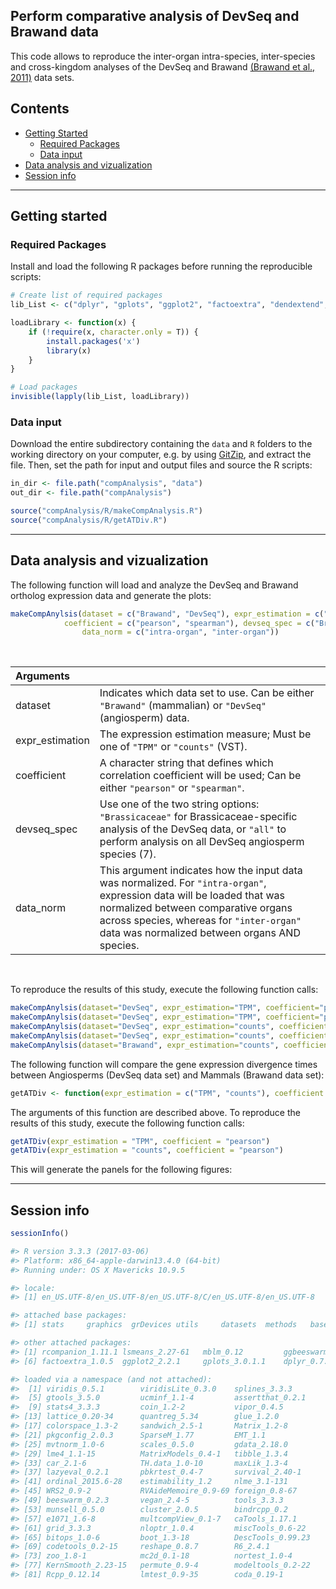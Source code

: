 
## Perform comparative analysis of DevSeq and Brawand data

This code allows to reproduce the inter-organ intra-species, inter-species and cross-kingdom analyses of the DevSeq and Brawand [(Brawand et al., 2011)](https://pubmed.ncbi.nlm.nih.gov/22012392/) data sets. 


## Contents

* [Getting Started](#getting-started)
  * [Required Packages](#required-packages)
  * [Data input](#data-input)
* [Data analysis and vizualization](#data-analysis-and-vizualization)
* [Session info](#session-info)

---
## Getting started


### Required Packages
Install and load the following R packages before running the reproducible scripts:

```R
# Create list of required packages
lib_List <- c("dplyr", "gplots", "ggplot2", "factoextra", "dendextend", "ggbeeswarm", "mblm", "lsmeans", "rcompanion")

loadLibrary <- function(x) { 
    if (!require(x, character.only = T)) {
        install.packages('x')
        library(x)
    }
}

# Load packages
invisible(lapply(lib_List, loadLibrary))

```

### Data input
Download the entire subdirectory containing the `data` and `R` folders to the working directory on your computer, e.g. by using [GitZip](http://kinolien.github.io/gitzip/), and extract the file. Then, set the path for input and output files and source the R scripts: 

```R
in_dir <- file.path("compAnalysis", "data")
out_dir <- file.path("compAnalysis")

source("compAnalysis/R/makeCompAnalysis.R")
source("compAnalysis/R/getATDiv.R")

```
---
## Data analysis and vizualization

The following function will load and analyze the DevSeq and Brawand ortholog expression data and generate the plots: 

```R
makeCompAnylsis(dataset = c("Brawand", "DevSeq"), expr_estimation = c("TPM", "counts"), 
	        coefficient = c("pearson", "spearman"), devseq_spec = c("Brassicaceae", "all"), 
                data_norm = c("intra-organ", "inter-organ"))

```
</br>

| Arguments  |  |
| :---  | :---  |
| dataset  | Indicates which data set to use. Can be either `"Brawand"` (mammalian) or `"DevSeq"` (angiosperm) data. |
| expr_estimation  | The expression estimation measure; Must be one of `"TPM"` or `"counts"` (VST). |
| coefficient  | A character string that defines which correlation coefficient will be used; Can be either `"pearson"` or `"spearman"`. |
| devseq_spec  | Use one of the two string options: `"Brassicaceae"` for Brassicaceae-specific analysis of the DevSeq data, or `"all"` to perform analysis on all DevSeq angiosperm species (7). |
| data_norm  | This argument indicates how the input data was normalized. For `"intra-organ"`, expression data will be loaded that was normalized between comparative organs across species, whereas for `"inter-organ"` data was normalized between organs AND species. |

</br>

To reproduce the results of this study, execute the following function calls:

```R
makeCompAnylsis(dataset="DevSeq", expr_estimation="TPM", coefficient="pearson", spec="Brassicaeae", data_norm="inter-organ")
makeCompAnylsis(dataset="DevSeq", expr_estimation="TPM", coefficient="pearson", spec="all", data_norm="inter-organ")
makeCompAnylsis(dataset="DevSeq", expr_estimation="counts", coefficient="pearson", spec="Brassicaeae", data_norm="inter-organ")
makeCompAnylsis(dataset="DevSeq", expr_estimation="counts", coefficient="pearson", spec="all", data_norm="inter-organ")
makeCompAnylsis(dataset="Brawand", expr_estimation="counts", coefficient="pearson", data_norm="inter-organ")

```
The following function will compare the gene expression divergence times between Angiosperms (DevSeq data set) and Mammals (Brawand data set): 

```R
getATDiv <- function(expr_estimation = c("TPM", "counts"), coefficient = c("pearson", "spearman"))

```

The arguments of this function are described above. To reproduce the results of this study, execute the following function calls:

```R
getATDiv(expr_estimation = "TPM", coefficient = "pearson")
getATDiv(expr_estimation = "counts", coefficient = "pearson")

```
This will generate the panels for the following figures:


---
## Session info

```R
sessionInfo()
```

```R
#> R version 3.3.3 (2017-03-06)
#> Platform: x86_64-apple-darwin13.4.0 (64-bit)
#> Running under: OS X Mavericks 10.9.5

#> locale:
#> [1] en_US.UTF-8/en_US.UTF-8/en_US.UTF-8/C/en_US.UTF-8/en_US.UTF-8

#> attached base packages:
#> [1] stats     graphics  grDevices utils     datasets  methods   base

#> other attached packages:
#> [1] rcompanion_1.11.1 lsmeans_2.27-61   mblm_0.12         ggbeeswarm_0.6.0  dendextend_1.12.0
#> [6] factoextra_1.0.5  ggplot2_2.2.1     gplots_3.0.1.1    dplyr_0.7.4            

#> loaded via a namespace (and not attached):
#>  [1] viridis_0.5.1        viridisLite_0.3.0    splines_3.3.3        BSDA_1.2.0          
#>  [5] gtools_3.5.0         ucminf_1.1-4         assertthat_0.2.1     expm_0.999-2        
#>  [9] stats4_3.3.3         coin_1.2-2           vipor_0.4.5          ggrepel_0.7.0       
#> [13] lattice_0.20-34      quantreg_5.34        glue_1.2.0           minqa_1.2.4         
#> [17] colorspace_1.3-2     sandwich_2.5-1       Matrix_1.2-8         plyr_1.8.4          
#> [21] pkgconfig_2.0.3      SparseM_1.77         EMT_1.1              xtable_1.8-4        
#> [25] mvtnorm_1.0-6        scales_0.5.0         gdata_2.18.0         manipulate_1.0.1    
#> [29] lme4_1.1-15          MatrixModels_0.4-1   tibble_1.3.4         mgcv_1.8-17         
#> [33] car_2.1-6            TH.data_1.0-10       maxLik_1.3-4         nnet_7.3-12         
#> [37] lazyeval_0.2.1       pbkrtest_0.4-7       survival_2.40-1      magrittr_1.5        
#> [41] ordinal_2015.6-28    estimability_1.2     nlme_3.1-131         MASS_7.3-45         
#> [45] WRS2_0.9-2           RVAideMemoire_0.9-69 foreign_0.8-67       class_7.3-14        
#> [49] beeswarm_0.2.3       vegan_2.4-5          tools_3.3.3          multcomp_1.4-8      
#> [53] munsell_0.5.0        cluster_2.0.5        bindrcpp_0.2         ade4_1.7-10         
#> [57] e1071_1.6-8          multcompView_0.1-7   caTools_1.17.1       rlang_0.1.6         
#> [61] grid_3.3.3           nloptr_1.0.4         miscTools_0.6-22     hermite_1.1.1       
#> [65] bitops_1.0-6         boot_1.3-18          DescTools_0.99.23    gtable_0.3.0        
#> [69] codetools_0.2-15     reshape_0.8.7        R6_2.4.1             gridExtra_2.3       
#> [73] zoo_1.8-1            mc2d_0.1-18          nortest_1.0-4        bindr_0.1.1         
#> [77] KernSmooth_2.23-15   permute_0.9-4        modeltools_0.2-22    parallel_3.3.3      
#> [81] Rcpp_0.12.14         lmtest_0.9-35        coda_0.19-1     

```
